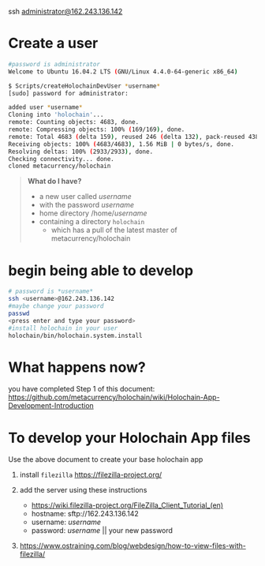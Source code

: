 ssh administrator@162.243.136.142
# Create a user
```bash
#password is administrator
Welcome to Ubuntu 16.04.2 LTS (GNU/Linux 4.4.0-64-generic x86_64)

$ Scripts/createHolochainDevUser *username*
[sudo] password for administrator: 

added user *username*
Cloning into 'holochain'...
remote: Counting objects: 4683, done.
remote: Compressing objects: 100% (169/169), done.
remote: Total 4683 (delta 159), reused 246 (delta 132), pack-reused 4382
Receiving objects: 100% (4683/4683), 1.56 MiB | 0 bytes/s, done.
Resolving deltas: 100% (2933/2933), done.
Checking connectivity... done.
cloned metacurrency/holochain
```
> **What do I have?**
> * a new user called *username*
> * with the password *username*
> * home directory /home/*username*
> * containing a directory `holochain`
>   * which has a pull of the latest master of metacurrency/holochain

# begin being able to develop
```bash
# password is *username*
ssh <username>@162.243.136.142
#maybe change your password
passwd
<press enter and type your password>
#install holochain in your user
holochain/bin/holochain.system.install
```
# What happens now?
you have completed Step 1 of this document: https://github.com/metacurrency/holochain/wiki/Holochain-App-Development-Introduction

# To develop your Holochain App files
Use the above document to create your base holochain app
1. install `filezilla` https://filezilla-project.org/
2. add the server using these instructions
    * https://wiki.filezilla-project.org/FileZilla_Client_Tutorial_(en)
    * hostname: sftp://162.243.136.142
    * username: *username*
    * password: *username*  || your new password

3. https://www.ostraining.com/blog/webdesign/how-to-view-files-with-filezilla/